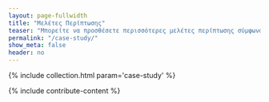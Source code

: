 ```yaml
---
layout: page-fullwidth
title: "Μελέτες Περίπτωσης"
teaser: "Μπορείτε να προσθέσετε περισσότερες μελέτες περίπτωσης σύμφωνα με τις οδηγίες στο τέλος της σελίδας"
permalink: "/case-study/"
show_meta: false
header: no
---
```


{% include collection.html param='case-study' %}

{% include contribute-content %}
